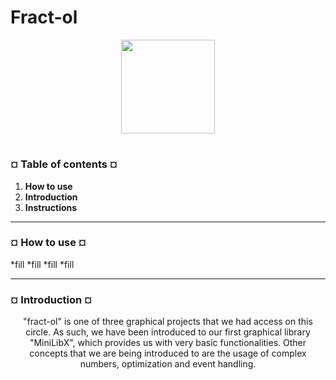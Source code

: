 # Fract-ol
<p align="center"><img src="https://cdn-images-1.medium.com/v2/resize:fit:1200/1*mb0KkzYAZDDSvdYC2MM5hg.jpeg" width="150" height="150" />

#
<h3><b>¤ Table of contents ¤</b></h3>

1) <b>How to use</b>
2) <b>Introduction</b>
3) <b>Instructions</b>

---
<h3><b>¤ How to use ¤</b></h3>

*fill
*fill
*fill
*fill

---
<h3><b>¤ Introduction ¤</b></h3>
<p align="center"> "fract-ol" is one of three graphical projects that we had access on this circle. As such, we have been introduced to our first graphical library "MiniLibX", which provides us with very basic functionalities. Other concepts that
we are being introduced to are the usage of complex numbers, optimization and event handling.</p>

